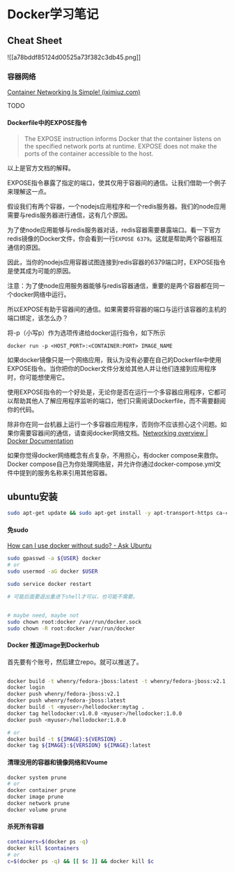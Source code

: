 # Docker学习笔记

## Cheat Sheet

![[a78bddf85124d00525a73f382c3db45.png]]

### 容器网络

[Container Networking Is Simple! (iximiuz.com)](https://iximiuz.com/en/posts/container-networking-is-simple/)

TODO

#### Dockerfile中的EXPOSE指令

> The EXPOSE instruction informs Docker that the container listens on the specified network ports at runtime. EXPOSE does not make the ports of the container accessible to the host.

以上是官方文档的解释。

EXPOSE指令暴露了指定的端口，使其仅用于容器间的通信。让我们借助一个例子来理解这一点。

假设我们有两个容器，一个nodejs应用程序和一个redis服务器。我们的node应用需要与redis服务器进行通信，这有几个原因。

为了使node应用能够与redis服务器对话，redis容器需要暴露端口。看一下官方redis镜像的Docker文件，你会看到一行`EXPOSE 6379`。这就是帮助两个容器相互通信的原因。

因此，当你的nodejs应用容器试图连接到redis容器的6379端口时，EXPOSE指令是使其成为可能的原因。

注意：为了使node应用服务器能够与redis容器通信，重要的是两个容器都在同一个docker网络中运行。

所以EXPOSE有助于容器间的通信。如果需要将容器的端口与运行该容器的主机的端口绑定，该怎么办？

将-p（小写p）作为选项传递给docker运行指令，如下所示

`docker run -p <HOST_PORT>:<CONTAINER:PORT> IMAGE_NAME`

如果docker镜像只是一个网络应用，我认为没有必要在自己的Dockerfile中使用EXPOSE指令。当你把你的Docker文件分发给其他人并让他们连接到应用程序时，你可能想使用它。

使用EXPOSE指令的一个好处是，无论你是否在运行一个多容器应用程序，它都可以帮助其他人了解应用程序监听的端口，他们只需阅读Dockerfile，而不需要翻阅你的代码。

除非你在同一台机器上运行一个多容器应用程序，否则你不应该担心这个问题。如果你需要容器间的通信，请查阅docker网络文档。[Networking overview | Docker Documentation](https://docs.docker.com/network/) 

如果你觉得docker网络概念有点复杂，不用担心，有docker compose来救你。Docker compose自己为你处理网络层，并允许你通过docker-compose.yml文件中提到的服务名称来引用其他容器。

## ubuntu安装

```bash
sudo apt-get update && sudo apt-get install -y apt-transport-https ca-certificates curl software-properties-common && curl -fsSL https://download.docker.com/linux/ubuntu/gpg | sudo apt-key add - && sudo add-apt-repository "deb [arch=amd64] http://mirrors.aliyun.com/docker-ce/linux/ubuntu $(lsb_release -cs) stable" && sudo apt-get update && sudo apt-get install -y docker-ce
```

#### 免sudo

[How can I use docker without sudo? - Ask Ubuntu](https://askubuntu.com/questions/477551/how-can-i-use-docker-without-sudo)

```bash
sudo gpasswd -a ${USER} docker
# or
sudo usermod -aG docker $USER

sudo service docker restart

# 可能后面要退出重进下shell才可以，也可能不需要。


# maybe need, maybe not
sudo chown root:docker /var/run/docker.sock
sudo chown -R root:docker /var/run/docker

```

#### Docker 推送Image到Dockerhub

首先要有个账号，然后建立repo。就可以推送了。

```bash

docker build -t whenry/fedora-jboss:latest -t whenry/fedora-jboss:v2.1 .
docker login
docker push whenry/fedora-jboss:v2.1
docker push whenry/fedora-jboss:latest
docker build -t <myuser>/hellodocker:mytag .
docker tag hellodocker:v1.0.0 <myuser>/hellodocker:1.0.0
docker push <myuser>/hellodocker:1.0.0

# or
docker build -t ${IMAGE}:${VERSION} .
docker tag ${IMAGE}:${VERSION} ${IMAGE}:latest
```


#### 清理没用的容器和镜像网络和Voume

```bash
docker system prune
# or
docker container prune
docker image prune
docker network prune
docker volume prune
```

#### 杀死所有容器

```bash
containers=$(docker ps -q)  
docker kill $containers
# or
c=$(docker ps -q) && [[ $c ]] && docker kill $c
```